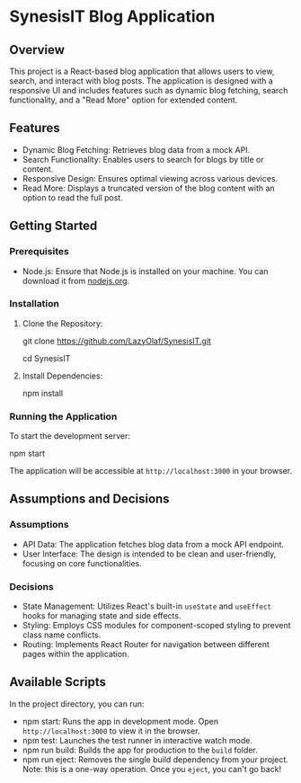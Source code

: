 # SynesisIT Blog Application

## Overview

This project is a React-based blog application that allows users to view, search, and interact with blog posts. The application is designed with a responsive UI and includes features such as dynamic blog fetching, search functionality, and a "Read More" option for extended content.

## Features

- Dynamic Blog Fetching: Retrieves blog data from a mock API.
- Search Functionality: Enables users to search for blogs by title or content.
- Responsive Design: Ensures optimal viewing across various devices.
- Read More: Displays a truncated version of the blog content with an option to read the full post.

## Getting Started

### Prerequisites

- Node.js: Ensure that Node.js is installed on your machine. You can download it from [nodejs.org](https://nodejs.org/).

### Installation

1. Clone the Repository:

   git clone https://github.com/LazyOlaf/SynesisIT.git
   
   cd SynesisIT

3. Install Dependencies:

   npm install

### Running the Application

To start the development server:

npm start

The application will be accessible at `http://localhost:3000` in your browser.

## Assumptions and Decisions

### Assumptions

- API Data: The application fetches blog data from a mock API endpoint.
- User Interface: The design is intended to be clean and user-friendly, focusing on core functionalities.

### Decisions

- State Management: Utilizes React's built-in `useState` and `useEffect` hooks for managing state and side effects.
- Styling: Employs CSS modules for component-scoped styling to prevent class name conflicts.
- Routing: Implements React Router for navigation between different pages within the application.

## Available Scripts

In the project directory, you can run:

- npm start: Runs the app in development mode. Open `http://localhost:3000` to view it in the browser.
- npm test: Launches the test runner in interactive watch mode.
- npm run build: Builds the app for production to the `build` folder.
- npm run eject: Removes the single build dependency from your project. Note: this is a one-way operation. Once you `eject`, you can't go back!
